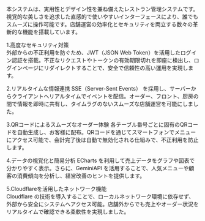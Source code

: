 本システムは、実用性とデザイン性を兼ね備えたレストラン管理システムです。視覚的な美しさを追求した直感的で使いやすいインターフェースにより、誰でもスムーズに操作可能です。店舗運営の効率化とセキュリティを両立する数々の革新的な機能を搭載しています。

1.高度なセキュリティ対策  
    外部からの不正利用を防ぐため、JWT（JSON Web Token）を活用したログイン認証を搭載。不正なリクエストやトークンの有効期限切れを即座に検出し、ログインページにリダイレクトすることで、安全で信頼性の高い運用を実現します。
    
2.リアルタイムな情報連携
    SSE（Server-Sent Events） を採用し、サーバーからクライアントへリアルタイムでイベントを配信。オーダー、フロント、厨房の間で情報を即時に共有し、タイムラグのないスムーズな店舗運営を可能にしました。
    
3.QRコードによるスムーズなオーダー体験
    各テーブル番号ごとに固有のQRコードを自動生成し、お客様に配布。QRコードを通じてスマートフォンでメニューにアクセス可能で、会計完了後は自動で無効化される仕組みで、不正利用を防止します。
    
4.データの視覚化と簡易分析
    ECharts を利用して売上データをグラフや図表で分かりやすく表示。さらに、GeminiAPI を活用することで、人気メニューや顧客の消費傾向を分析し、経営改善のヒントを提供します。
    
5.Cloudflareを活用したネットワーク機能  
    Cloudflare の技術を導入することで、ローカルネットワーク環境に依存せず、外部から安全にシステムへアクセス可能。店舗外からでも売上やオーダー状況をリアルタイムで確認できる柔軟性を実現しました。
